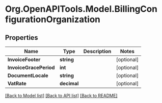 # Org.OpenAPITools.Model.BillingConfigurationOrganization

## Properties

Name | Type | Description | Notes
------------ | ------------- | ------------- | -------------
**InvoiceFooter** | **string** |  | [optional] 
**InvoiceGracePeriod** | **int** |  | [optional] 
**DocumentLocale** | **string** |  | [optional] 
**VatRate** | **decimal** |  | [optional] 

[[Back to Model list]](../README.md#documentation-for-models) [[Back to API list]](../README.md#documentation-for-api-endpoints) [[Back to README]](../README.md)

